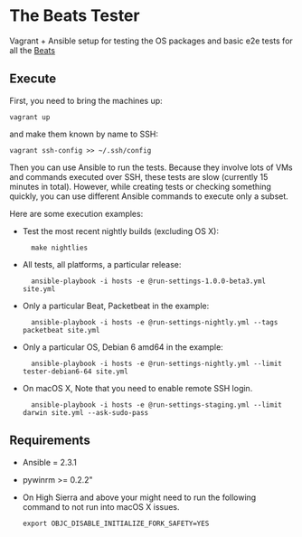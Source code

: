 # The Beats Tester

Vagrant + Ansible setup for testing the OS packages and basic e2e tests for all
the [Beats](https://www.elastic.co/products/beats)


## Execute

First, you need to bring the machines up:

    vagrant up

and make them known by name to SSH:

    vagrant ssh-config >> ~/.ssh/config

Then you can use Ansible to run the tests. Because they involve lots of VMs and
commands executed over SSH, these tests are slow (currently 15 minutes in
total). However, while creating tests or checking something quickly, you can
use different Ansible commands to execute only a subset.

Here are some execution examples:

* Test the most recent nightly builds (excluding OS X):

        make nightlies

* All tests, all platforms, a particular release:

        ansible-playbook -i hosts -e @run-settings-1.0.0-beta3.yml site.yml

* Only a particular Beat, Packetbeat in the example:

        ansible-playbook -i hosts -e @run-settings-nightly.yml --tags packetbeat site.yml

* Only a particular OS, Debian 6 amd64 in the example:

        ansible-playbook -i hosts -e @run-settings-nightly.yml --limit tester-debian6-64 site.yml

* On macOS X, Note that you need to enable remote SSH login.

        ansible-playbook -i hosts -e @run-settings-staging.yml --limit darwin site.yml --ask-sudo-pass

## Requirements

* Ansible = 2.3.1
* pywinrm >= 0.2.2"
* On High Sierra and above your might need to run the following command to not run into macOS X issues.

      export OBJC_DISABLE_INITIALIZE_FORK_SAFETY=YES

